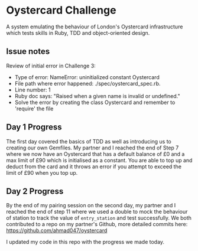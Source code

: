 # Oystercard Challenge
A system emulating the behaviour of London's Oystercard infrastructure which tests skills in Ruby, TDD and object-oriented design.

## Issue notes
Review of initial error in Challenge 3:
* Type of error: NameError: uninitialized constant Oystercard
* File path where error happened: ./spec/oystercard_spec.rb.
* Line number: 1
* Ruby doc says: "Raised when a given name is invalid or undefined."
* Solve the error by creating the class Oystercard and remember to 'require' the file

## Day 1 Progress
The first day covered the basics of TDD as well as introducing us to creating our own Gemfiles. My partner and I reached the end of Step 7 where we now have an Oystercard that has a default balance of £0 and a max limit of £90 which is initialised as a constant. You are able to top up and deduct from the card and it throws an error if you attempt to exceed the limit of £90 when you top up. 

## Day 2 Progress
By the end of my pairing session on the second day, my partner and I reached the end of step 11 where we used a double to mock the behaviour of station to track the value of `entry_station` and test successfully. We both contributed to a repo on my partner's Github, more detailed commits here: https://github.com/ahmad047/oystercard

I updated my code in this repo with the progress we made today. 


